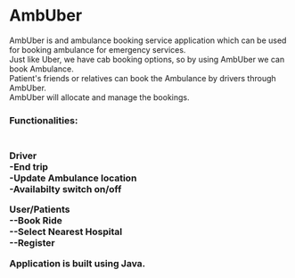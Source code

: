 # AmbUber
AmbUber is and ambulance booking service application which can be used for booking ambulance for emergency services. <br>
Just like Uber, we have cab booking options, so by using AmbUber we can book Ambulance.<br>
Patient's friends or relatives can book the Ambulance by drivers through AmbUber. <br>
AmbUber will allocate and manage the bookings. <br>

<h3>Functionalities:<h3> <br>
<b>Driver</b> <br>
-End trip <br>
-Update Ambulance location <br>
-Availabilty switch on/off <br>

<b>User/Patients</b> <br>
--Book Ride <br>
--Select Nearest Hospital <br>
--Register <br>

Application is built using Java.
